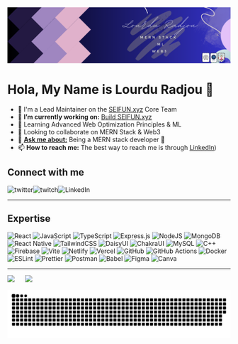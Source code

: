 <img src="./banner.png" styles />
<!-- Thanks to https://github.com/ahaywood , i used some of her readme code -->

# Hola, My Name is Lourdu Radjou 👋

- 🌲 I'm a Lead Maintainer on the [SEIFUN.xyz](https://seifun.xyz) Core Team
- 🔭 **I’m currently working on:** [Build SEIFUN.xyz](https://seifun.xyz)
- 🌱 Learning Advanced Web Optimization Principles & ML</li>
- 👯 Looking to collaborate on MERN Stack & Web3</li>
- 💬 **[Ask me about:](https://github.com/lourduradjou/luke/discussions)** Being a MERN stack developer 🦄
- 📫 **How to reach me:** The best way to reach me is through [LinkedIn](https://linkedin.com/in/lourduradjou))

## Connect with me
[<img align="left" alt="twitter" src="https://img.shields.io/badge/email-%231DA1F2.svg?&style=for-the-badge&logo=twitter&logoColor=white" />](mailto:rajlourdu15@gmail.com)
[<img align="left" alt="twitch" src="https://img.shields.io/badge/medium-%231DA1F2.svg?&style=for-the-badge&logo=twitch&logoColor=white&color=aa6fff" />](https://medium.com/@@rajlourdu15)
[<img align="left" alt="LinkedIn" src="https://img.shields.io/badge/linkedin-%231DA1F2.svg?&style=for-the-badge&logo=linkedin&logoColor=white&color=0275b3" />](https://linkedin.com/in/lourduradjou)
<br>

---

## Expertise
![React](https://img.shields.io/badge/react-%2320232a.svg?style=for-the-badge&logo=react&logoColor=%2361DAFB)
![JavaScript](https://img.shields.io/badge/javascript-%23323330.svg?style=for-the-badge&logo=javascript&logoColor=%23F7DF1E)
![TypeScript](https://img.shields.io/badge/typescript-%23007ACC.svg?style=for-the-badge&logo=typescript&logoColor=white)
![Express.js](https://img.shields.io/badge/express.js-%23404d59.svg?style=for-the-badge&logo=express&logoColor=%2361DAFB)
![NodeJS](https://img.shields.io/badge/node.js-6DA55F?style=for-the-badge&logo=node.js&logoColor=white)
![MongoDB](https://img.shields.io/badge/MongoDB-%234ea94b.svg?style=for-the-badge&logo=mongodb&logoColor=white)
![React Native](https://img.shields.io/badge/react_native-%2320232a.svg?style=for-the-badge&logo=react&logoColor=%2361DAFB)
![TailwindCSS](https://img.shields.io/badge/tailwindcss-%2338B2AC.svg?style=for-the-badge&logo=tailwind-css&logoColor=white)
![DaisyUI](https://img.shields.io/badge/daisyui-5A0EF8?style=for-the-badge&logo=daisyui&logoColor=white)
![ChakraUI](https://img.shields.io/badge/chakraui-5A0EF8?style=for-the-badge&logo=chakraui&logoColor=white)
![MySQL](https://img.shields.io/badge/mysql-4479A1.svg?style=for-the-badge&logo=mysql&logoColor=white)
![C++](https://img.shields.io/badge/c++-%2300599C.svg?style=for-the-badge&logo=c%2B%2B&logoColor=white)
![Firebase](https://img.shields.io/badge/firebase-a08021?style=for-the-badge&logo=firebase&logoColor=ffcd34)
![Vite](https://img.shields.io/badge/vite-%23646CFF.svg?style=for-the-badge&logo=vite&logoColor=white)
![Netlify](https://img.shields.io/badge/netlify-%23000000.svg?style=for-the-badge&logo=netlify&logoColor=#00C7B7)
![Vercel](https://img.shields.io/badge/vercel-%23000000.svg?style=for-the-badge&logo=vercel&logoColor=white)
![GitHub](https://img.shields.io/badge/github-%23121011.svg?style=for-the-badge&logo=github&logoColor=white)
![GitHub Actions](https://img.shields.io/badge/github%20actions-%232671E5.svg?style=for-the-badge&logo=githubactions&logoColor=white)
![Docker](https://img.shields.io/badge/docker-%230db7ed.svg?style=for-the-badge&logo=docker&logoColor=white)
![ESLint](https://img.shields.io/badge/ESLint-4B3263?style=for-the-badge&logo=eslint&logoColor=white)
![Prettier](https://img.shields.io/badge/prettier-%23F7B93E.svg?style=for-the-badge&logo=prettier&logoColor=black)
![Postman](https://img.shields.io/badge/Postman-FF6C37?style=for-the-badge&logo=postman&logoColor=white)
![Babel](https://img.shields.io/badge/Babel-F9DC3e?style=for-the-badge&logo=babel&logoColor=black)
![Figma](https://img.shields.io/badge/figma-%23F24E1E.svg?style=for-the-badge&logo=figma&logoColor=white)
![Canva](https://img.shields.io/badge/Canva-%2300C4CC.svg?style=for-the-badge&logo=Canva&logoColor=white)

---
<div align="left">
  <img src="https://github-readme-stats.vercel.app/api?username=lourduradjou&theme=date_night&hide_border=false&include_all_commits=true&count_private=true" height="200" style="margin-right: 20px;" />
  <img src="https://github-readme-stats.vercel.app/api/top-langs/?username=lourduradjou&theme=date_night&hide_border=false&include_all_commits=true&count_private=true&layout=compact" height="200"/>
</div>

![snake gif](https://github.com/lourduradjou/lourduradjou/blob/output/github-snake.svg)

<!-- Proudly created with GPRM ( https://gprm.itsvg.in ) -->
